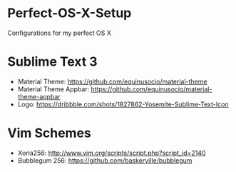 # Perfect-OS-X-Setup
Configurations for my perfect OS X 

# Sublime Text 3
- Material Theme: https://github.com/equinusocio/material-theme
- Material Theme Appbar: https://github.com/equinusocio/material-theme-appbar
- Logo: https://dribbble.com/shots/1827862-Yosemite-Sublime-Text-Icon

# Vim Schemes
- Xoria256: http://www.vim.org/scripts/script.php?script_id=2140
- Bubblegum 256: https://github.com/baskerville/bubblegum
